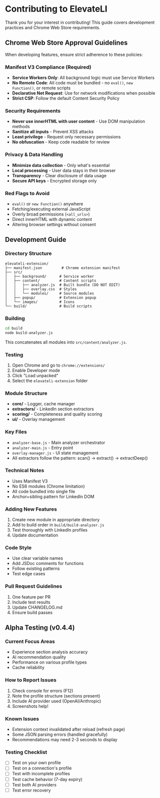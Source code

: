 # Contributing to ElevateLI

Thank you for your interest in contributing! This guide covers development practices and Chrome Web Store requirements.

## Chrome Web Store Approval Guidelines

When developing features, ensure strict adherence to these policies:

### Manifest V3 Compliance (Required)
- **Service Workers Only**: All background logic must use Service Workers
- **No Remote Code**: All code must be bundled - no `eval()`, `new Function()`, or remote scripts
- **Declarative Net Request**: Use for network modifications when possible
- **Strict CSP**: Follow the default Content Security Policy

### Security Requirements
- **Never use innerHTML with user content** - Use DOM manipulation methods
- **Sanitize all inputs** - Prevent XSS attacks
- **Least privilege** - Request only necessary permissions
- **No obfuscation** - Keep code readable for review

### Privacy & Data Handling
- **Minimize data collection** - Only what's essential
- **Local processing** - User data stays in their browser
- **Transparency** - Clear disclosure of data usage
- **Secure API keys** - Encrypted storage only

### Red Flags to Avoid
- `eval()` or `new Function()` anywhere
- Fetching/executing external JavaScript
- Overly broad permissions (`<all_urls>`)
- Direct innerHTML with dynamic content
- Altering browser settings without consent

## Development Guide

### Directory Structure
```
elevateli-extension/
├── manifest.json         # Chrome extension manifest
├── src/
│   ├── background/      # Service worker
│   ├── content/         # Content scripts
│   │   ├── analyzer.js  # Built bundle (DO NOT EDIT)
│   │   ├── overlay.css  # Styles
│   │   └── modules/     # Source modules
│   ├── popup/           # Extension popup
│   └── images/          # Icons
└── build/               # Build scripts
```

### Building
```bash
cd build
node build-analyzer.js
```

This concatenates all modules into `src/content/analyzer.js`.

### Testing
1. Open Chrome and go to `chrome://extensions/`
2. Enable Developer mode
3. Click "Load unpacked"
4. Select the `elevateli-extension` folder

### Module Structure
- **core/** - Logger, cache manager
- **extractors/** - LinkedIn section extractors
- **scoring/** - Completeness and quality scoring
- **ui/** - Overlay management

### Key Files
- `analyzer-base.js` - Main analyzer orchestrator
- `analyzer-main.js` - Entry point
- `overlay-manager.js` - UI state management
- All extractors follow the pattern: scan() → extract() → extractDeep()

### Technical Notes
- Uses Manifest V3
- No ES6 modules (Chrome limitation)
- All code bundled into single file
- Anchor+sibling pattern for LinkedIn DOM

### Adding New Features
1. Create new module in appropriate directory
2. Add to build order in `build/build-analyzer.js`
3. Test thoroughly with LinkedIn profiles
4. Update documentation

### Code Style
- Use clear variable names
- Add JSDoc comments for functions
- Follow existing patterns
- Test edge cases

### Pull Request Guidelines
1. One feature per PR
2. Include test results
3. Update CHANGELOG.md
4. Ensure build passes

## Alpha Testing (v0.4.4)

### Current Focus Areas
- Experience section analysis accuracy
- AI recommendation quality
- Performance on various profile types
- Cache reliability

### How to Report Issues
1. Check console for errors (F12)
2. Note the profile structure (sections present)
3. Include AI provider used (OpenAI/Anthropic)
4. Screenshots help!

### Known Issues
- Extension context invalidated after reload (refresh page)
- Some JSON parsing errors (handled gracefully)
- Recommendations may need 2-3 seconds to display

### Testing Checklist
- [ ] Test on your own profile
- [ ] Test on a connection's profile
- [ ] Test with incomplete profiles
- [ ] Test cache behavior (7-day expiry)
- [ ] Test both AI providers
- [ ] Test error recovery